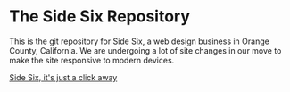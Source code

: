# The Side Six Repository 

This is the git repository for Side Six, a web design business in Orange County, California. We are undergoing a lot of site changes in our move to make the site responsive to modern devices.  

[Side Six, it's just a click away](http://sidesix.org)